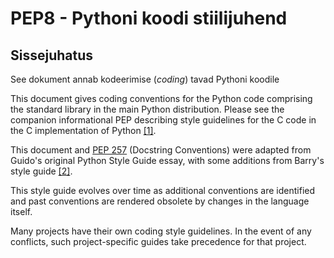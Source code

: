# PEP8 - Pythoni koodi stiilijuhend

## Sissejuhatus

See dokument annab kodeerimise \(_coding_\) tavad Pythoni koodile

This document gives coding conventions for the Python code comprising the standard library in the main Python distribution. Please see the companion informational PEP describing style guidelines for the C code in the C implementation of Python [\[1\]](https://www.python.org/dev/peps/pep-0008/#id8).

This document and [PEP 257](https://www.python.org/dev/peps/pep-0257) \(Docstring Conventions\) were adapted from Guido's original Python Style Guide essay, with some additions from Barry's style guide [\[2\]](https://www.python.org/dev/peps/pep-0008/#id9).

This style guide evolves over time as additional conventions are identified and past conventions are rendered obsolete by changes in the language itself.

Many projects have their own coding style guidelines. In the event of any conflicts, such project-specific guides take precedence for that project.


